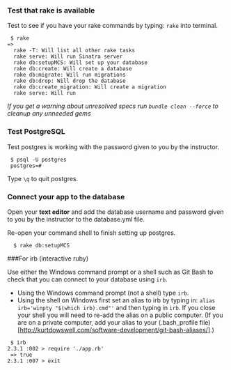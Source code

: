 ### Test that rake is available

Test to see if you have your rake commands by typing: `rake` into terminal.

```
 $ rake
=>
  rake -T: Will list all other rake tasks
  rake serve: Will run Sinatra server
  rake db:setupMCS: Will set up your database
  rake db:create: Will create a database
  rake db:migrate: Will run migrations
  rake db:drop: Will drop the database
  rake db:create_migration: Will create a migration
  rake serve: Will run
```
*If you get a warning about unresolved specs run `bundle clean --force` to cleanup any unneeded gems*

### Test PostgreSQL

Test postgres is working with the password given to you by the instructor.

```
 $ psql -U postgres
 postgres=#

```

Type `\q` to quit postgres.

### Connect your app to the database

Open your **text editor** and add the database username and password given to you by the instructor to the database.yml file.

Re-open your command shell to finish setting up postgres.

```
  $ rake db:setupMCS
```

###For irb (interactive ruby)

Use either the Windows command prompt or a shell such as Git Bash to check that you can connect to your database using `irb`.

* Using the Windows command prompt (not a shell) type `irb`.
* Using the shell on Windows first set an alias to irb by typing in: `alias irb='winpty "$(which irb).cmd"'` and then typing in `irb`. If you close your shell you will need to re-add the alias on a public computer. (If you are on a private computer, add your alias to your (.bash_profile file)[http://kurtdowswell.com/software-development/git-bash-aliases/].)

```
 $ irb
2.3.1 :002 > require './app.rb'
 => true
2.3.1 :007 > exit
```